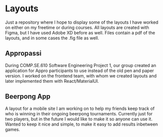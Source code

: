 # Layouts
Just a repository where I hope to display some of the layouts I have worked on either on my freetime or during courses. All layouts are created with Figma, but I have used Adobe XD before as well. Files contain a pdf of the layouts, and in some cases the .fig file as well.

## Appropassi
During COMP.SE.610 Software Engineering Project 1, our group created an application for Appro participants to use instead of the old pen and paper version.
I worked on the frontend team, with whom we created layouts and later implemented them with React/MaterialUI.

## Beerpong App
A layout for a mobile site I am working on to help my friends keep track of who is winning in their ongoing beerpong tournaments. Currently just for two players,
but in the future I would like to make it so anyone can use it. Wanted to keep it nice and simple, to make it easy to add results inbetween games.
